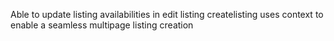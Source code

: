 Able to update listing availabilities in edit listing
createlisting uses context to enable a seamless multipage listing creation